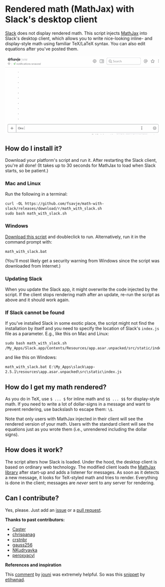# Rendered math (MathJax) with Slack's desktop client

[Slack](https://slack.com) does not display rendered math. This script injects [MathJax](https://www.mathjax.org) into Slack's desktop client, which allows you to write nice-looking inline- and display-style math using familiar TeX/LaTeX syntax. You can also edit equations after you've posted them.


![Math Slack Example](math-slack.gif "Amazing maths!")


## How do I install it?

Download your platform's script and run it. After restarting the Slack client, you're all done! (It takes up to 30 seconds for MathJax to load when Slack starts, so be patient.)


### Mac and Linux

Run the following in a terminal:

```shell
curl -OL https://github.com/fsavje/math-with-slack/releases/download/r/math_with_slack.sh
sudo bash math_with_slack.sh
```


### Windows

[Download this script](https://github.com/fsavje/math-with-slack/releases/download/r/math_with_slack.bat) and doubleclick to run. Alternatively, run it in the command prompt with:

```shell
math_with_slack.bat
```

 (You'll most likely get a security warning from Windows since the script was downloaded from Internet.)


### Updating Slack

When you update the Slack app, it might overwrite the code injected by the script. If the client stops rendering math after an update, re-run the script as above and it should work again.


### If Slack cannot be found

If you've installed Slack in some exotic place, the script might not find the installation by itself and you need to specify the location of Slack's `index.js` file as a parameter. E.g., like this on Mac and Linux:

```shell
sudo bash math_with_slack.sh /My_Apps/Slack.app/Contents/Resources/app.asar.unpacked/src/static/index.js
```

and like this on Windows:

```shell
math_with_slack.bat E:\My_Apps\slack\app-2.5.1\resources\app.asar.unpacked\src\static\index.js
```


## How do I get my math rendered?

As you do in TeX, use `$ ... $` for inline math and `$$ ... $$` for display-style math. If you need to write a lot of dollar-signs in a message and want to prevent rendering, use backslash to escape them: `\$`.

Note that only users with MathJax injected in their client will see the rendered version of your math. Users with the standard client will see the equations just as you wrote them (i.e., unrendered including the dollar signs).


## How does it work?

The script alters how Slack is loaded. Under the hood, the desktop client is based on ordinary web technology. The modified client loads the [MathJax library](https://www.mathjax.org) after start-up and adds a listener for messages. As soon as it detects a new message, it looks for TeX-styled math and tries to render. Everything is done in the client; messages are *never* sent to any server for rendering.


## Can I contribute?

Yes, please. Just add an [issue](https://github.com/fsavje/math-with-slack/issues) or a [pull request](https://github.com/fsavje/math-with-slack/pulls).


**Thanks to past contributors:**

* [Caster](https://github.com/Caster)
* [chrispanag](https://github.com/chrispanag)
* [crstnbr](https://github.com/crstnbr)
* [gauss256](https://github.com/gauss256)
* [NKudryavka](https://github.com/NKudryavka)
* [peroxyacyl](https://github.com/peroxyacyl) 


**References and inspiration**

This [comment](https://gist.github.com/DrewML/0acd2e389492e7d9d6be63386d75dd99#gistcomment-1981178) by [jouni](https://github.com/jouni) was extremely helpful. So was this [snippet](https://gist.github.com/etihwnad/bc63ec9b87af586e1435) by [etihwnad](https://github.com/etihwnad).
